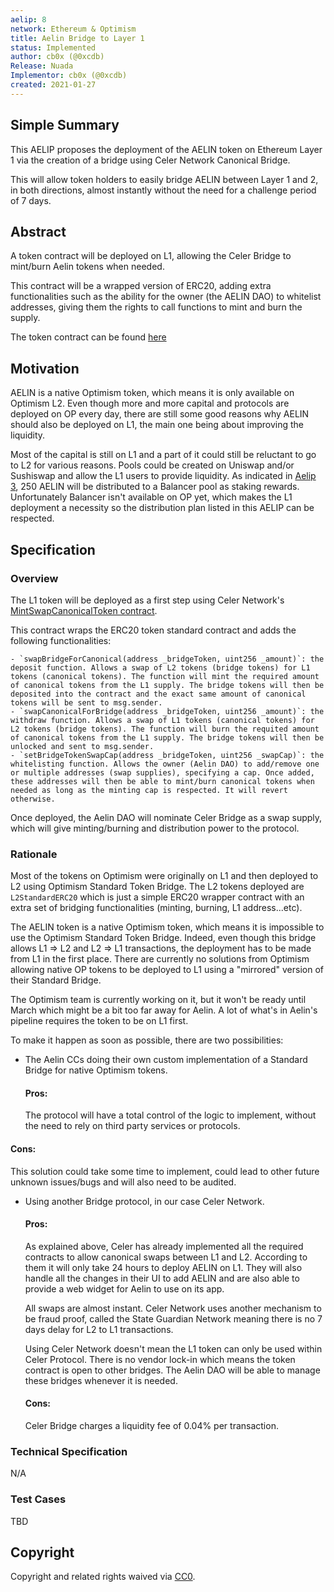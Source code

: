 ```yaml
---
aelip: 8
network: Ethereum & Optimism
title: Aelin Bridge to Layer 1
status: Implemented
author: cb0x (@0xcdb)
Release: Nuada
Implementor: cb0x (@0xcdb)
created: 2021-01-27
---
```


## Simple Summary

<!--"If you can't explain it simply, you don't understand it well enough." Simply describe the outcome the proposed changes intends to achieve. This should be non-technical and accessible to a casual community member.-->

This AELIP proposes the deployment of the AELIN token on Ethereum Layer 1 via the creation of a bridge using Celer Network Canonical Bridge.

This will allow token holders to easily bridge AELIN between Layer 1 and 2, in both directions, almost instantly without the need for a challenge period of 7 days.

## Abstract

<!--A short (~200 word) description of the proposed change, the abstract should clearly describe the proposed change. This is what *will* be done if the AELIP is implemented, not *why* it should be done or *how* it will be done. If the AELIP proposes deploying a new contract, write, "we propose to deploy a new contract that will do x".-->

A token contract will be deployed on L1, allowing the Celer Bridge to mint/burn Aelin tokens when needed.

This contract will be a wrapped version of ERC20, adding extra functionalities such as the ability for the owner (the AELIN DAO) to whitelist addresses, giving them the rights to call functions to mint and burn the supply.

The token contract can be found [here](https://github.com/celer-network/sgn-v2-contracts/blob/main/contracts/pegged/tokens/MintSwapCanonicalToken.sol)

## Motivation

<!--This is the problem statement. This is the *why* of the AELIP. It should clearly explain *why* the current state of the protocol is inadequate.  It is critical that you explain *why* the change is needed, if the AELIP proposes changing how something is calculated, you must address *why* the current calculation is inaccurate or wrong. This is not the place to describe how the AELIP will address the issue!-->

AELIN is a native Optimism token, which means it is only available on Optimism L2. Even though more and more capital and protocols are deployed on OP every day, there are still some good reasons why AELIN should also be deployed on L1, the main one being about improving the liquidity.

Most of the capital is still on L1 and a part of it could still be reluctant to go to L2 for various reasons. Pools could be created on Uniswap and/or Sushiswap and allow the L1 users to provide liquidity. As indicated in [Aelip 3](https://aelips.aelin.xyz/aelips/aelip-3/), 250 AELIN will be distributed to a Balancer pool as staking rewards. Unfortunately Balancer isn't available on OP yet, which makes the L1 deployment a necessity so the distribution plan listed in this AELIP can be respected.

## Specification

<!--The specification should describe the syntax and semantics of any new feature, there are five sections
1. Overview
2. Rationale
3. Technical Specification
4. Test Cases
5. Configurable Values
-->

### Overview

<!--This is a high-level overview of *how* the AELIP will solve the problem. The overview should clearly describe how the new feature will be implemented.-->

The L1 token will be deployed as a first step using Celer Network's [MintSwapCanonicalToken contract](https://github.com/celer-network/sgn-v2-contracts/blob/main/contracts/pegged/tokens/MintSwapCanonicalToken.sol).

This contract wraps the ERC20 token standard contract and adds the following functionalities:

    - `swapBridgeForCanonical(address _bridgeToken, uint256 _amount)`: the deposit function. Allows a swap of L2 tokens (bridge tokens) for L1 tokens (canonical tokens). The function will mint the required amount of canonical tokens from the L1 supply. The bridge tokens will then be deposited into the contract and the exact same amount of canonical tokens will be sent to msg.sender.
    - `swapCanonicalForBridge(address _bridgeToken, uint256 _amount)`: the withdraw function. Allows a swap of L1 tokens (canonical tokens) for L2 tokens (bridge tokens). The function will burn the requited amount of canonical tokens from the L1 supply. The bridge tokens will then be unlocked and sent to msg.sender.
    - `setBridgeTokenSwapCap(address _bridgeToken, uint256 _swapCap)`: the whitelisting function. Allows the owner (Aelin DAO) to add/remove one or multiple addresses (swap supplies), specifying a cap. Once added, these addresses will then be able to mint/burn canonical tokens when needed as long as the minting cap is respected. It will revert otherwise.

Once deployed, the Aelin DAO will nominate Celer Bridge as a swap supply, which will give minting/burning and distribution power to the protocol.

### Rationale

<!--This is where you explain the reasoning behind how you propose to solve the problem. Why did you propose to implement the change in this way, what were the considerations and trade-offs. The rationale fleshes out what motivated the design and why particular design decisions were made. It should describe alternate designs that were considered and related work. The rationale may also provide evidence of consensus within the community, and should discuss important objections or concerns raised during discussion.-->

Most of the tokens on Optimism were originally on L1 and then deployed to L2 using Optimism Standard Token Bridge. The L2 tokens deployed are `L2StandardERC20` which is just a simple ERC20 wrapper contract with an extra set of bridging functionalities (minting, burning, L1 address...etc).

The AELIN token is a native Optimism token, which means it is impossible to use the Optimism Standard Token Bridge. Indeed, even though this bridge allows L1 => L2 and L2 => L1 transactions, the deployment has to be made from L1 in the first place. There are currently no solutions from Optimism allowing native OP tokens to be deployed to L1 using a "mirrored" version of their Standard Bridge.

The Optimism team is currently working on it, but it won't be ready until March which might be a bit too far away for Aelin. A lot of what's in Aelin's pipeline requires the token to be on L1 first.

To make it happen as soon as possible, there are two possibilities:

- The Aelin CCs doing their own custom implementation of a Standard Bridge for native Optimism tokens.

  #### Pros:

  The protocol will have a total control of the logic to implement, without the need to rely on third party services or protocols.

#### Cons:

This solution could take some time to implement, could lead to other future unknown issues/bugs and will also need to be audited.

- Using another Bridge protocol, in our case Celer Network.

  #### Pros:

  As explained above, Celer has already implemented all the required contracts to allow canonical swaps between L1 and L2. According to them it will only take 24 hours to deploy AELIN on L1. They will also handle all the changes in their UI to add AELIN and are also able to provide a web widget for Aelin to use on its app.

  All swaps are almost instant. Celer Network uses another mechanism to be fraud proof, called the State Guardian Network meaning there is no 7 days delay for L2 to L1 transactions.

  Using Celer Network doesn't mean the L1 token can only be used within Celer Protocol. There is no vendor lock-in which means the token contract is open to other bridges. The Aelin DAO will be able to manage these bridges whenever it is needed.

  #### Cons:

  Celer Bridge charges a liquidity fee of 0.04% per transaction.

### Technical Specification

<!--The technical specification should outline the public API of the changes proposed. That is, changes to any of the interfaces Aelin currently exposes or the creations of new ones.-->

N/A

### Test Cases

<!--Test cases for an implementation are mandatory for AELIPs but can be included with the implementation..-->

TBD

## Copyright

Copyright and related rights waived via [CC0](https://creativecommons.org/publicdomain/zero/1.0/).
